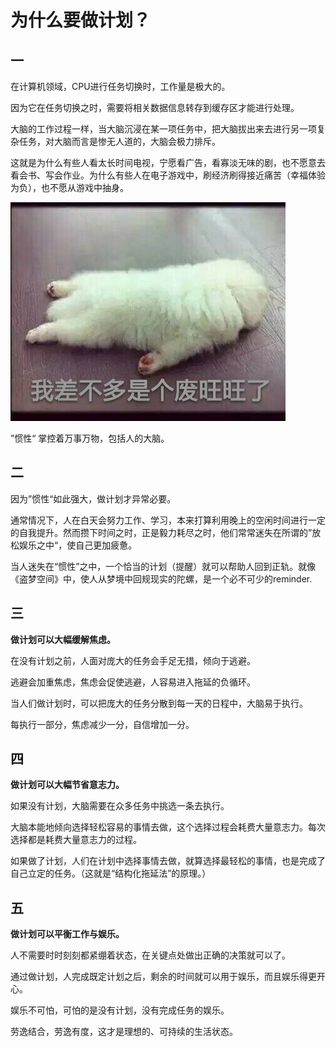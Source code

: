 # 为什么要做计划？

## 一

在计算机领域，CPU进行任务切换时，工作量是极大的。

因为它在任务切换之时，需要将相关数据信息转存到缓存区才能进行处理。

大脑的工作过程一样，当大脑沉浸在某一项任务中，把大脑拔出来去进行另一项复杂任务，对大脑而言是惨无人道的，大脑会极力排斥。



这就是为什么有些人看太长时间电视，宁愿看广告，看寡淡无味的剧，也不愿意去看会书、写会作业。为什么有些人在电子游戏中，刷经济刷得接近痛苦（幸福体验为负），也不愿从游戏中抽身。


![](1.16.1.jpg)



”惯性“ 掌控着万事万物，包括人的大脑。



## 二

因为”惯性“如此强大，做计划才异常必要。



通常情况下，人在白天会努力工作、学习，本来打算利用晚上的空闲时间进行一定的自我提升。然而攒下时间之时，正是毅力耗尽之时，他们常常迷失在所谓的”放松娱乐之中“，使自己更加疲惫。

当人迷失在“惯性”之中，一个恰当的计划（提醒）就可以帮助人回到正轨。就像《盗梦空间》中，使人从梦境中回规现实的陀螺，是一个必不可少的reminder.



## 三

**做计划可以大幅缓解焦虑。**

在没有计划之前，人面对庞大的任务会手足无措，倾向于逃避。

逃避会加重焦虑，焦虑会促使逃避，人容易进入拖延的负循环。

当人们做计划时，可以把庞大的任务分散到每一天的日程中，大脑易于执行。

每执行一部分，焦虑减少一分，自信增加一分。



## 四

**做计划可以大幅节省意志力。**

如果没有计划，大脑需要在众多任务中挑选一条去执行。

大脑本能地倾向选择轻松容易的事情去做，这个选择过程会耗费大量意志力。每次选择都是耗费大量意志力的过程。

如果做了计划，人们在计划中选择事情去做，就算选择最轻松的事情，也是完成了自己立定的任务。（这就是“结构化拖延法”的原理。）



## 五

**做计划可以平衡工作与娱乐。**

人不需要时时刻刻都紧绷着状态，在关键点处做出正确的决策就可以了。

通过做计划，人完成既定计划之后，剩余的时间就可以用于娱乐，而且娱乐得更开心。

娱乐不可怕，可怕的是没有计划，没有完成任务的娱乐。

劳逸结合，劳逸有度，这才是理想的、可持续的生活状态。



